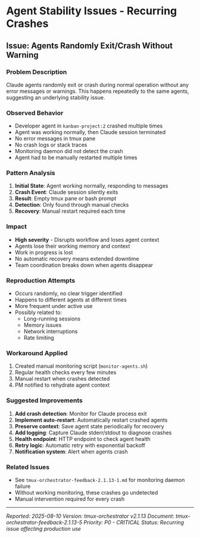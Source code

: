 # Agent Stability Issues - Recurring Crashes

## Issue: Agents Randomly Exit/Crash Without Warning

### Problem Description
Claude agents randomly exit or crash during normal operation without any error messages or warnings. This happens repeatedly to the same agents, suggesting an underlying stability issue.

### Observed Behavior
- Developer agent in `kanban-project:2` crashed multiple times
- Agent was working normally, then Claude session terminated
- No error messages in tmux pane
- No crash logs or stack traces
- Monitoring daemon did not detect the crash
- Agent had to be manually restarted multiple times

### Pattern Analysis
1. **Initial State**: Agent working normally, responding to messages
2. **Crash Event**: Claude session silently exits
3. **Result**: Empty tmux pane or bash prompt
4. **Detection**: Only found through manual checks
5. **Recovery**: Manual restart required each time

### Impact
- **High severity** - Disrupts workflow and loses agent context
- Agents lose their working memory and context
- Work in progress is lost
- No automatic recovery means extended downtime
- Team coordination breaks down when agents disappear

### Reproduction Attempts
- Occurs randomly, no clear trigger identified
- Happens to different agents at different times
- More frequent under active use
- Possibly related to:
  - Long-running sessions
  - Memory issues
  - Network interruptions
  - Rate limiting

### Workaround Applied
1. Created manual monitoring script (`monitor-agents.sh`)
2. Regular health checks every few minutes
3. Manual restart when crashes detected
4. PM notified to rehydrate agent context

### Suggested Improvements
1. **Add crash detection**: Monitor for Claude process exit
2. **Implement auto-restart**: Automatically restart crashed agents
3. **Preserve context**: Save agent state periodically for recovery
4. **Add logging**: Capture Claude stderr/stdout to diagnose crashes
5. **Health endpoint**: HTTP endpoint to check agent health
6. **Retry logic**: Automatic retry with exponential backoff
7. **Notification system**: Alert when agents crash

### Related Issues
- See `tmux-orchestrator-feedback-2.1.13-1.md` for monitoring daemon failure
- Without working monitoring, these crashes go undetected
- Manual intervention required for every crash

---
*Reported: 2025-08-10*
*Version: tmux-orchestrator v2.1.13*
*Document: tmux-orchestrator-feedback-2.1.13-5*
*Priority: P0 - CRITICAL*
*Status: Recurring issue affecting production use*
